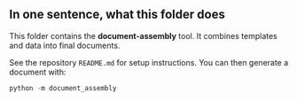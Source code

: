 ## In one sentence, what this folder does
This folder contains the **document-assembly** tool. It combines templates and data into final documents.

See the repository `README.md` for setup instructions. You can then generate a document with:
```powershell
python -m document_assembly
```
